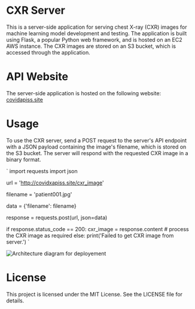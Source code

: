 # CXR Server
This is a server-side application for serving chest X-ray (CXR) images for machine learning model development and testing. The application is built using Flask, a popular Python web framework, and is hosted on an EC2 AWS instance. The CXR images are stored on an S3 bucket, which is accessed through the application.

# API Website
The server-side application is hosted on the following website: [covidapiss.site](covidapiss.site)

# Usage
To use the CXR server, send a POST request to the server's API endpoint with a JSON payload containing the image's filename, which is stored on the S3 bucket. The server will respond with the requested CXR image in a binary format.

`
import requests
import json

url = 'http://covidxapiss.site/cxr_image'

filename = 'patient001.jpg'

data = {'filename': filename}

response = requests.post(url, json=data)

if response.status_code == 200:
    cxr_image = response.content
    # process the CXR image as required
else:
    print('Failed to get CXR image from server.')
`

 ![Architecture diagram for deployement](https://covidxaid.s3.jp-tok.cloud-object-storage.appdomain.cloud/Untitled%20Diagram.drawio.png) 

# License
This project is licensed under the MIT License. See the LICENSE file for details.
